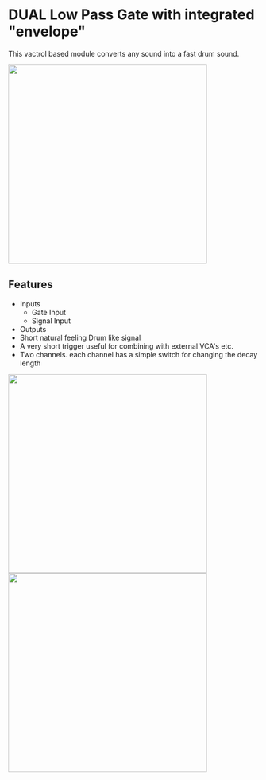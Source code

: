 # DUAL Low Pass Gate with integrated "envelope"
This vactrol based module converts any sound into a fast drum sound. 

<img src="https://raw.githubusercontent.com/PierreIsCoding/sdiy/main/LPG/images/20210906_212035.jpg" height="400" />

## Features
- Inputs
  - Gate Input
  - Signal Input
- Outputs
-   Short natural feeling Drum like signal
-   A very short trigger useful for combining with external VCA's etc.
- Two channels. each channel has a simple switch for changing the decay length


<img src="https://raw.githubusercontent.com/PierreIsCoding/sdiy/main/LPG/images/front.jpg" height="400" />
<img src="https://raw.githubusercontent.com/PierreIsCoding/sdiy/main/LPG/images/20210906_211956.jpg" height="400" />



